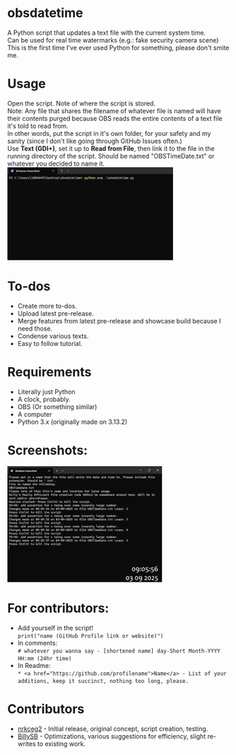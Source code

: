 # obsdatetime
A Python script that updates a text file with the current system time.<br>
Can be used for real time watermarks (e.g.: fake security camera scene)<br>
This is the first time I've ever used Python for something, please don't smite me.
# Usage
Open the script. Note of where the script is stored.<br>
Note: Any file that shares the filename of whatever file is named will have their contents purged because OBS reads the entire contents of a text file it's told to read from.<br>
In other words, put the script in it's own folder, for your safety and my sanity (since I don't like going through GitHub Issues often.)<br>
Use **Text (GDI+)**, set it up to **Read from File**, then link it to the file in the running directory of the script. Should be named "OBSTimeDate.txt" or whatever you decided to name it.
<br><img width=375px src=screenshots/usage-gif.gif></img>
# To-dos
* Create more to-dos.
* Upload latest pre-release.
* Merge features from latest pre-release and showcase build because I need those.
* Condense various texts.
* Easy to follow tutorial.
# Requirements
* Literally just Python
* A clock, probably.
* OBS (Or something similar)
* A computer
* Python 3.x (originally made on 3.13.2)
# Screenshots:
<img width=350px src=screenshots/screenshot-0.png></img>
# For contributors:
* Add yourself in the script!<br>
`print("name (GitHub Profile link or website)")`
* In comments:<br>
`# whatever you wanna say - [shortened name] day-Short Month-YYYY HH:mm (24hr time)`
* In Readme:<br>
`* <a href="https://github.com/profilename">Name</a> - List of your additions, keep it succinct, nothing too long, please.`
# Contributors
* <a href="https://github.com/nrkceg2">nrkceg2</a> - Initial release, original concept, script creation, testing.
* <a href="https://github.com/billysb">BillySB</a> - Optimizations, various suggestions for efficiency, slight re-writes to existing work.
